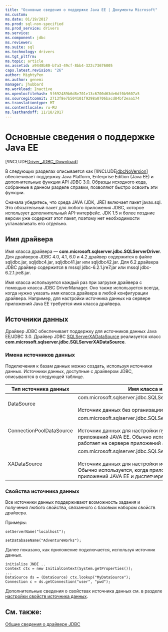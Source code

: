 ```yaml
---
title: "Основные сведения о поддержке Java EE | Документы Microsoft"
ms.custom: 
ms.date: 01/19/2017
ms.prod: sql-non-specified
ms.prod_service: drivers
ms.service: 
ms.component: jdbc
ms.reviewer: 
ms.suite: sql
ms.technology: drivers
ms.tgt_pltfrm: 
ms.topic: article
ms.assetid: a9448b80-b7a3-49cf-8bb4-322c73676005
caps.latest.revision: "26"
author: MightyPen
ms.author: genemi
manager: jhubbard
ms.workload: Inactive
ms.openlocfilehash: 5f692489b6d8e701e13c6700d63de6df0b9607a5
ms.sourcegitcommit: 2713f8e7b504101f9298a0706bacd84bf2eaa174
ms.translationtype: MT
ms.contentlocale: ru-RU
ms.lasthandoff: 11/18/2017
---
```

# <a name="understanding-java-ee-support"></a>Основные сведения о поддержке Java EE
[!INCLUDE[Driver_JDBC_Download](../../includes/driver_jdbc_download.md)]

  В следующих разделах описывается как [!INCLUDE[jdbcNoVersion](../../includes/jdbcnoversion_md.md)] обеспечивает поддержку Java Platform, Enterprise Edition (Java EE) и дополнительные функции API JDBC 3.0. Образцы исходного кода, собранные в данном разделе справки, позволяют быстро освоить эти функции.  
  
 Сначала убедитесь, что среда JAVA (JDK, JRE) включает пакет javax.sql. Это обязательный пакет для любого приложения JDBC, которое использует дополнительный API-интерфейс. JDK 1.5 и более поздние версии уже содержат этот пакет, поэтому нет необходимости устанавливать его отдельно.  
  
## <a name="driver-name"></a>Имя драйвера  
 Имя класса драйвера ― **com.microsoft.sqlserver.jdbc.SQLServerDriver**. Для драйверов JDBC 4.0, 4.1, 6.0 и 4.2 драйвер содержится в файле sqljdbc.jar, sqljdbc4.jar, sqljdbc41.jar или sqljdbc42.jar. Для 6.2 драйвера JDBC драйвер содержится в mssql jdbc-6.2.1.jre7.jar или mssql jdbc-6.2.1.jre8.jar.
  
 Имя класса используется каждый раз при загрузке драйвера с помощью класса JDBC DriverManager. Оно также используется всегда, когда нужно указать имя класса драйвера в любой конфигурации драйвера. Например, для настройки источника данных на сервере приложений Java EE требуется имя класса драйвера.  
  
## <a name="data-sources"></a>Источники данных  
 Драйвер JDBC обеспечивает поддержку для источников данных Java EE/JDBC 3.0. Драйвер JDBC [SQLServerXADataSource](../../connect/jdbc/reference/sqlserverxadatasource-class.md) реализуется класс **com.microsoft.sqlserver.jdbc.SQLServerXADataSource**.  
  
### <a name="datasource-names"></a>Имена источников данных  
 Подключения к базам данных можно создать, используя источники данных. Источники данных, доступные с драйвером JDBC, описываются в следующей таблице.  
  
|Тип источника данных|Имя класса и описание|  
|---------------|--------------------------|  
|DataSource|com.microsoft.sqlserver.jdbc.SQLServerDataSource <br/> <br/> Источник данных без организации пулов.|  
|ConnectionPoolDataSource|com.microsoft.sqlserver.jdbc.SQLServerConnectionPoolDataSource <br/> <br/> Источник данных для настройки пулов соединений сервера приложений JAVA EE. Обычно используется, когда приложение работает на сервере приложений JAVA EE.|  
|XADataSource|com.microsoft.sqlserver.jdbc.SQLServerXADataSource <br/> <br/> Источник данных для настройки источников данных JAVA EE XA. Обычно используется, когда приложение работает на сервере приложений JAVA EE и диспетчере транзакций XA.|  
  
### <a name="data-source-properties"></a>Свойства источника данных  
 Все источники данных поддерживают возможность задания и получения любого свойства, связанного с базовым набором свойств драйвера.  
  
 Примеры:  
  
 `setServerName("localhost");`  
  
 `setDatabaseName("AdventureWorks");`  
  
 Далее показано, как приложение подключается, используя источник данных.  
  
```  
initialize JNDI ..  
Context ctx = new InitialContext(System.getProperties());  
...  
DataSource ds = (DataSource) ctx.lookup("MyDataSource");  
Connection c = ds.getConnection("user", "pwd");  
```  
  
 Дополнительные сведения о свойствах источника данных см. в разделе [настройки свойств источника данных](../../connect/jdbc/setting-the-data-source-properties.md).  
  
## <a name="see-also"></a>См. также:  
 [Общие сведения о драйвере JDBC](../../connect/jdbc/overview-of-the-jdbc-driver.md)  
  
  
